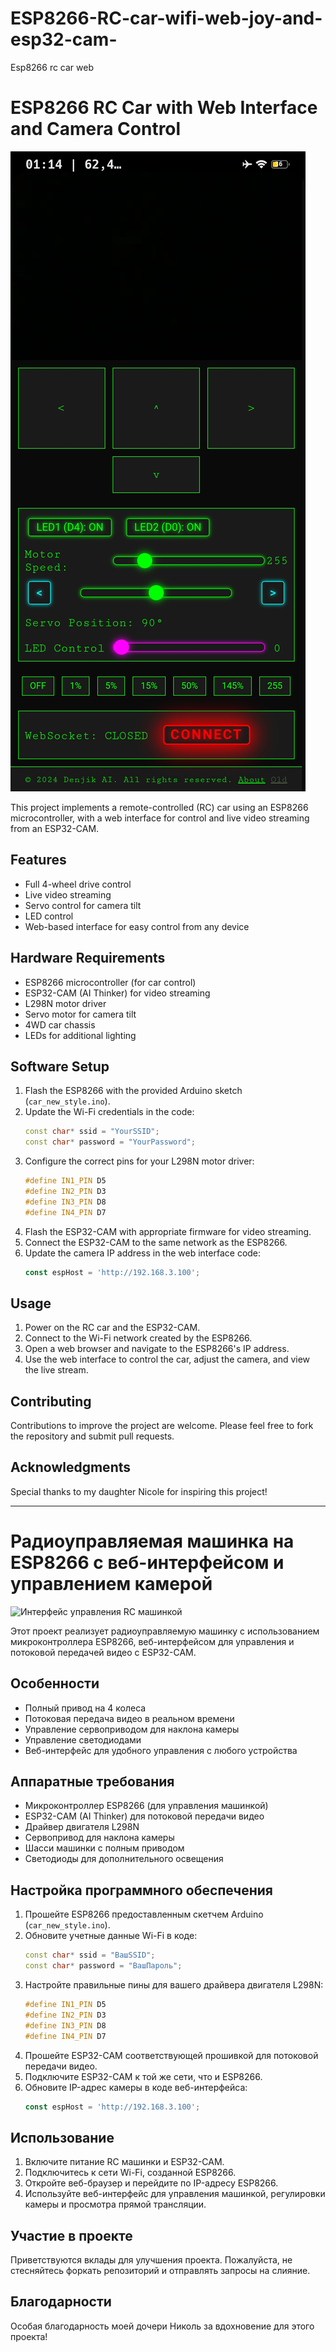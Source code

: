 # ESP8266-RC-car-wifi-web-joy-and-esp32-cam-
Esp8266 rc car web 
# ESP8266 RC Car with Web Interface and Camera Control

![RC Car Interface](screenshot_.vivaldi.browser.jpg)

This project implements a remote-controlled (RC) car using an ESP8266 microcontroller, with a web interface for control and live video streaming from an ESP32-CAM.

## Features

- Full 4-wheel drive control
- Live video streaming
- Servo control for camera tilt
- LED control
- Web-based interface for easy control from any device

## Hardware Requirements

- ESP8266 microcontroller (for car control)
- ESP32-CAM (AI Thinker) for video streaming
- L298N motor driver
- Servo motor for camera tilt
- 4WD car chassis
- LEDs for additional lighting

## Software Setup

1. Flash the ESP8266 with the provided Arduino sketch (`car_new_style.ino`).
2. Update the Wi-Fi credentials in the code:
   ```cpp
   const char* ssid = "YourSSID";
   const char* password = "YourPassword";
   ```
3. Configure the correct pins for your L298N motor driver:
   ```cpp
   #define IN1_PIN D5
   #define IN2_PIN D3
   #define IN3_PIN D8
   #define IN4_PIN D7
   ```
4. Flash the ESP32-CAM with appropriate firmware for video streaming.
5. Connect the ESP32-CAM to the same network as the ESP8266.
6. Update the camera IP address in the web interface code:
   ```javascript
   const espHost = 'http://192.168.3.100';
   ```

## Usage

1. Power on the RC car and the ESP32-CAM.
2. Connect to the Wi-Fi network created by the ESP8266.
3. Open a web browser and navigate to the ESP8266's IP address.
4. Use the web interface to control the car, adjust the camera, and view the live stream.

## Contributing

Contributions to improve the project are welcome. Please feel free to fork the repository and submit pull requests.

## Acknowledgments

Special thanks to my daughter Nicole for inspiring this project!

---

# Радиоуправляемая машинка на ESP8266 с веб-интерфейсом и управлением камерой

![Интерфейс управления RC машинкой](https://your-image-url-here.com/rc-car-interface.jpg)

Этот проект реализует радиоуправляемую машинку с использованием микроконтроллера ESP8266, веб-интерфейсом для управления и потоковой передачей видео с ESP32-CAM.

## Особенности

- Полный привод на 4 колеса
- Потоковая передача видео в реальном времени
- Управление сервоприводом для наклона камеры
- Управление светодиодами
- Веб-интерфейс для удобного управления с любого устройства

## Аппаратные требования

- Микроконтроллер ESP8266 (для управления машинкой)
- ESP32-CAM (AI Thinker) для потоковой передачи видео
- Драйвер двигателя L298N
- Сервопривод для наклона камеры
- Шасси машинки с полным приводом
- Светодиоды для дополнительного освещения

## Настройка программного обеспечения

1. Прошейте ESP8266 предоставленным скетчем Arduino (`car_new_style.ino`).
2. Обновите учетные данные Wi-Fi в коде:
   ```cpp
   const char* ssid = "ВашSSID";
   const char* password = "ВашПароль";
   ```
3. Настройте правильные пины для вашего драйвера двигателя L298N:
   ```cpp
   #define IN1_PIN D5
   #define IN2_PIN D3
   #define IN3_PIN D8
   #define IN4_PIN D7
   ```
4. Прошейте ESP32-CAM соответствующей прошивкой для потоковой передачи видео.
5. Подключите ESP32-CAM к той же сети, что и ESP8266.
6. Обновите IP-адрес камеры в коде веб-интерфейса:
   ```javascript
   const espHost = 'http://192.168.3.100';
   ```

## Использование

1. Включите питание RC машинки и ESP32-CAM.
2. Подключитесь к сети Wi-Fi, созданной ESP8266.
3. Откройте веб-браузер и перейдите по IP-адресу ESP8266.
4. Используйте веб-интерфейс для управления машинкой, регулировки камеры и просмотра прямой трансляции.

## Участие в проекте

Приветствуются вклады для улучшения проекта. Пожалуйста, не стесняйтесь форкать репозиторий и отправлять запросы на слияние.

## Благодарности

Особая благодарность моей дочери Николь за вдохновение для этого проекта!
